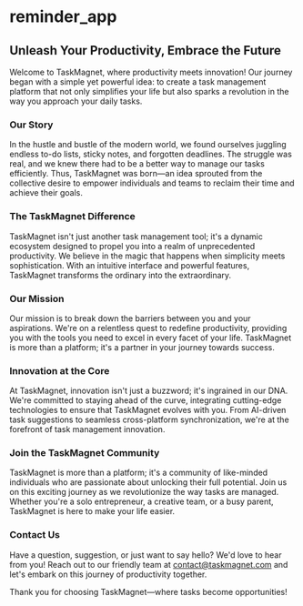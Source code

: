 # reminder_app


## Unleash Your Productivity, Embrace the Future

Welcome to TaskMagnet, where productivity meets innovation! Our journey began with a simple yet powerful idea: to create a task management platform that not only simplifies your life but also sparks a revolution in the way you approach your daily tasks.

### Our Story

In the hustle and bustle of the modern world, we found ourselves juggling endless to-do lists, sticky notes, and forgotten deadlines. The struggle was real, and we knew there had to be a better way to manage our tasks efficiently. Thus, TaskMagnet was born—an idea sprouted from the collective desire to empower individuals and teams to reclaim their time and achieve their goals.

### The TaskMagnet Difference

TaskMagnet isn't just another task management tool; it's a dynamic ecosystem designed to propel you into a realm of unprecedented productivity. We believe in the magic that happens when simplicity meets sophistication. With an intuitive interface and powerful features, TaskMagnet transforms the ordinary into the extraordinary.

### Our Mission

Our mission is to break down the barriers between you and your aspirations. We're on a relentless quest to redefine productivity, providing you with the tools you need to excel in every facet of your life. TaskMagnet is more than a platform; it's a partner in your journey towards success.

### Innovation at the Core

At TaskMagnet, innovation isn't just a buzzword; it's ingrained in our DNA. We're committed to staying ahead of the curve, integrating cutting-edge technologies to ensure that TaskMagnet evolves with you. From AI-driven task suggestions to seamless cross-platform synchronization, we're at the forefront of task management innovation.

### Join the TaskMagnet Community

TaskMagnet is more than a platform; it's a community of like-minded individuals who are passionate about unlocking their full potential. Join us on this exciting journey as we revolutionize the way tasks are managed. Whether you're a solo entrepreneur, a creative team, or a busy parent, TaskMagnet is here to make your life easier.

### Contact Us

Have a question, suggestion, or just want to say hello? We'd love to hear from you! Reach out to our friendly team at [contact@taskmagnet.com](mailto:contact@taskmagnet.com) and let's embark on this journey of productivity together.

Thank you for choosing TaskMagnet—where tasks become opportunities!


